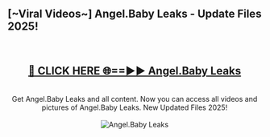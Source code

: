 <h2>[~Viral Videos~] Angel.Baby Leaks - Update Files 2025!</h2>
<br>
<div align="center">
<h2><a href="https://betterlinks.top/A2PfLJ" rel="nofollow">🔴 CLICK HERE 🌐==►► Angel.Baby Leaks</a></h2>
<br>
Get Angel.Baby Leaks and all content. Now you can access all videos and pictures of Angel.Baby Leaks. New Updated Files 2025!
<br>
<br>
<a href="https://betterlinks.top/A2PfLJ" rel="nofollow" data-target="animated-image.originalLink"><img src="https://i.ibb.co.com/WyWwxjT/player-gif2.gif" alt="Angel.Baby Leaks" style="max-width: 100%; display: inline-block;" data-target="animated-image.originalImage"></a>
</div>
<br>
